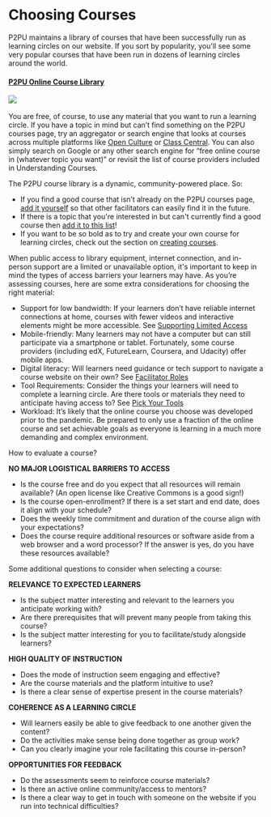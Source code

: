 # Choosing Courses

P2PU maintains a library of courses that have been successfully run as learning circles on our website. If you sort by popularity, you'll see some very popular courses that have been run in dozens of learning circles around the world. ‌

#### ​[**P2PU Online Course Library**](https://www.p2pu.org/en/courses/) <a id="p-2-pu-online-course-library"></a>

​[​​![](https://lh4.googleusercontent.com/9H_kzHbJtaVJg64jKQOZwVbJ6pNJ7xrc_6_L_tqpXLylgoqho-H8X8_VO7P1I_BW4EN5FZDal1Q5cfsy8_Tc7n9zaQY8k7Y9EE38gpWfRwH-_20ap2cmXkRoSAozSuWqL5ItGGsa)​](https://www.p2pu.org/en/courses/)​‌

You are free, of course, to use any material that you want to run a learning circle. If you have a topic in mind but can’t find something on the P2PU courses page, try an aggregator or search engine that looks at courses across multiple platforms like [Open Culture](http://www.openculture.com/freeonlinecourses) or [Class Central](https://www.class-central.com/). You can also simply search on Google or any other search engine for “free online course in \(whatever topic you want\)” or revisit the list of course providers included in Understanding Courses. 

The P2PU course library is a dynamic, community-powered place. So:‌

* If you find a good course that isn’t already on the P2PU courses page, [add it yourself](https://learningcircles.p2pu.org/en/course/create/) so that other facilitators can easily find it in the future.
* If there is a topic that you're interested in but can't currently find a good course then [add it to this list](https://community.p2pu.org/t/what-topics-are-missing/2786)!
* If you want to be so bold as to try and create your own course for learning circles, check out the section on [creating courses](https://app.gitbook.com/@peer-2-peer-university/s/p2pu-knowledge-base/~/drafts/-MXIxtjgfC1BFKKovPRs/course-creators/creating-courses-for-learning-circles).





When public access to library equipment, internet connection, and in-person support are a limited or unavailable option, it's important to keep in mind the types of access barriers your learners may have. As you’re assessing courses, here are some extra considerations for choosing the right material:

* Support for low bandwidth: If your learners don’t have reliable internet connections at home, courses with fewer videos and interactive elements might be more accessible. See [Supporting Limited Access](https://docs.google.com/document/d/1l5Y96YTPbXay1iDgKiFoD-uA2AixvJNt3a380L0yOWc/edit#heading=h.8m2csx1lk7f)
* Mobile-friendly: Many learners may not have a computer but can still participate via a smartphone or tablet. Fortunately, some course providers \(including edX, FutureLearn, Coursera, and Udacity\) offer mobile apps.
* Digital literacy: Will learners need guidance or tech support to navigate a course website on their own? See [Facilitator Roles](https://docs.google.com/document/d/1l5Y96YTPbXay1iDgKiFoD-uA2AixvJNt3a380L0yOWc/edit#heading=h.2x96q46dtlgu)
* Tool Requirements: Consider the things your learners will need to complete a learning circle. Are there tools or materials they need to anticipate having access to? See [Pick Your Tools](https://docs.google.com/document/d/1l5Y96YTPbXay1iDgKiFoD-uA2AixvJNt3a380L0yOWc/edit#heading=h.2jjrsjmq2kky)
* Workload: It’s likely that the online course you choose was developed prior to the pandemic. Be prepared to only use a fraction of the online course and set achievable goals as everyone is learning in a much more demanding and complex environment. 

How to evaluate a course? 

**NO MAJOR LOGISTICAL BARRIERS TO ACCESS**

* Is the course free and do you expect that all resources will remain available? \(An open license like Creative Commons is a good sign!\)
* Is the course open-enrollment? If there is a set start and end date, does it align with your schedule?
* Does the weekly time commitment and duration of the course align with your expectations?
* Does the course require additional resources or software aside from a web browser and a word processor? If the answer is yes, do you have these resources available?

Some additional questions to consider when selecting a course:

**RELEVANCE TO EXPECTED LEARNERS**

* Is the subject matter interesting and relevant to the learners you anticipate working with?
* Are there prerequisites that will prevent many people from taking this course?
* Is the subject matter interesting for you to facilitate/study alongside learners?

**HIGH QUALITY OF INSTRUCTION**

* Does the mode of instruction seem engaging and effective?
* Are the course materials and the platform intuitive to use?
* Is there a clear sense of expertise present in the course materials?

**COHERENCE AS A LEARNING CIRCLE**

* Will learners easily be able to give feedback to one another given the content?
* Do the activities make sense being done together as group work?
* Can you clearly imagine your role facilitating this course in-person?

**OPPORTUNITIES FOR FEEDBACK**

* Do the assessments seem to reinforce course materials?
* Is there an active online community/access to mentors?
* Is there a clear way to get in touch with someone on the website if you run into technical difficulties?

